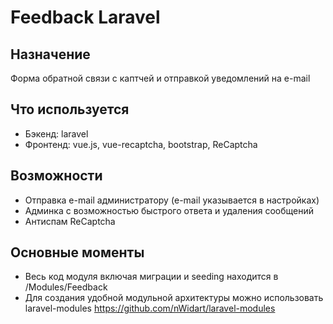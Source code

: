 # Feedback Laravel

## Назначение
Форма обратной связи c каптчей и отправкой уведомлений на e-mail
## Что используется
* Бэкенд: laravel
* Фронтенд: vue.js, vue-recaptcha, bootstrap, ReCaptcha 
## Возможности
* Отправка e-mail администратору (e-mail указывается в настройках)
* Админка с возможностью быстрого ответа и удаления сообщений
* Антиспам ReCaptcha
## Основные моменты
* Весь код модуля включая миграции и seeding находится в /Modules/Feedback
* Для создания удобной модульной архитектуры можно использовать laravel-modules https://github.com/nWidart/laravel-modules



